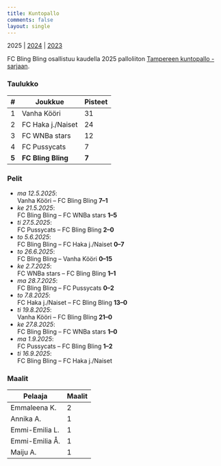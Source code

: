 ```yaml
---
title: Kuntopallo
comments: false
layout: single
---
```


2025 | [2024](/series/2024) | [2023](/series/2023)


 FC Bling Bling osallistuu kaudella 2025 palloliiton [Tampereen kuntopallo -sarjaan](https://tulospalvelu.palloliitto.fi/category/NH1!lanhl25/tables).


### Taulukko
| # | Joukkue | Pisteet |
|---|---------| ---|
|1 | Vanha Kööri | 31 |
|2 | FC Haka j./Naiset | 24 |
|3 | FC WNBa stars | 12 |
|4 | FC Pussycats | 7 |
| **5** | **FC Bling Bling** | **7** |

### Pelit

* *ma 12.5.2025*:\
  Vanha Kööri – FC Bling Bling **7–1** 
* *ke 21.5.2025*:\
  FC Bling Bling – FC WNBa stars **1–5** 
* *ti 27.5.2025*:\
  FC Pussycats – FC Bling Bling **2–0** 
* *to 5.6.2025*:\
  FC Bling Bling – FC Haka j./Naiset **0–7** 
* *to 26.6.2025*:\
  FC Bling Bling – Vanha Kööri **0–15** 
* *ke 2.7.2025*:\
  FC WNBa stars – FC Bling Bling **1–1** 
* *ma 28.7.2025*:\
  FC Bling Bling – FC Pussycats **0–2** 
* *to 7.8.2025*:\
  FC Haka j./Naiset – FC Bling Bling **13–0** 
* *ti 19.8.2025*:\
  Vanha Kööri – FC Bling Bling **21–0** 
* *ke 27.8.2025*:\
  FC Bling Bling – FC WNBa stars **1–0** 
* *ma 1.9.2025*:\
  FC Pussycats – FC Bling Bling **1–2** 
* *ti 16.9.2025*:\
  FC Bling Bling – FC Haka j./Naiset  

### Maalit


| Pelaaja | Maalit |
|---| ---|
|Emmaleena K. | 2 |
|Annika A. | 1 |
|Emmi-Emilia L. | 1 |
|Emmi-Emilia Å. | 1 |
|Maiju A. | 1 |
